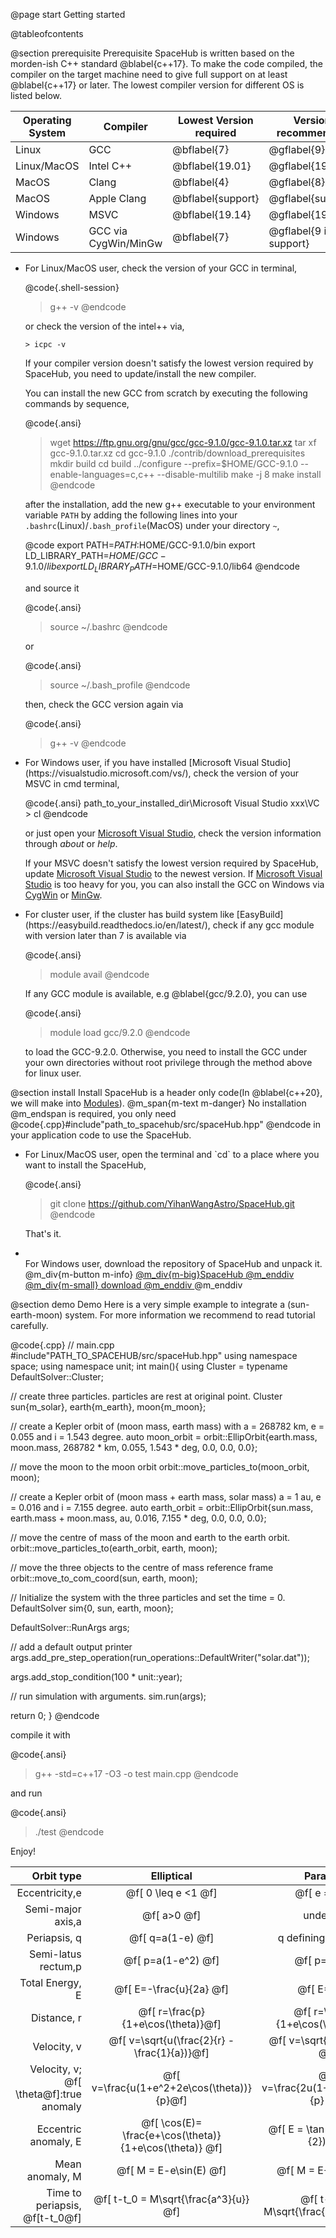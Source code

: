 @page start Getting started

@tableofcontents

@section prerequisite Prerequisite 
SpaceHub is written based on the morden-ish C++ standard @blabel{c++17}. To make the code compiled, the compiler on the target
machine need to give full support on at least @blabel{c++17} or later. The lowest compiler version for different OS is listed below.

| Operating System | Compiler             | Lowest Version required | Version recommended    |
| ---------------- | -------------------- | ----------------------- | ---------------------- |
| Linux            | GCC                  | @bflabel{7}             | @gflabel{9}            |
| Linux/MacOS      | Intel C++            | @bflabel{19.01}         | @gflabel{19.01}        |
| MacOS            | Clang                | @bflabel{4}             | @gflabel{8}            |
| MacOS            | Apple Clang          | @bflabel{support}       | @gflabel{support}      |
| Windows          | MSVC                 | @bflabel{19.14}         | @gflabel{19.14}        |
| Windows          | GCC via CygWin/MinGw | @bflabel{7}             | @gflabel{9 if support} |

<ul>
<li>
For Linux/MacOS user, check the version of your GCC in terminal,

@code{.shell-session}
> g++ -v
@endcode

or check the version of the intel++ via,

```console
> icpc -v
```

If your compiler version doesn't satisfy the lowest version required by SpaceHub, you need to update/install the new compiler.

You can install the new GCC from scratch by executing the following commands by sequence,

@code{.ansi}
> wget https://ftp.gnu.org/gnu/gcc/gcc-9.1.0/gcc-9.1.0.tar.xz
> tar xf gcc-9.1.0.tar.xz
> cd gcc-9.1.0
> ./contrib/download_prerequisites
> mkdir build
> cd build
> ../configure --prefix=$HOME/GCC-9.1.0 --enable-languages=c,c++ --disable-multilib
> make -j 8
> make install
@endcode

after the installation, add the new g++ executable to your environment variable `PATH` by adding the following lines into your `.bashrc`(Linux)/`.bash_profile`(MacOS) under your directory `~`,

@code
export PATH=$PATH:$HOME/GCC-9.1.0/bin
export LD_LIBRARY_PATH=$HOME/GCC-9.1.0/lib
export LD_LIBRARY_PATH=$HOME/GCC-9.1.0/lib64
@endcode

and source it

@code{.ansi}
> source ~/.bashrc
@endcode

or

@code{.ansi}
> source ~/.bash_profile
@endcode

then, check the GCC version again via

@code{.ansi}
> g++ -v
@endcode

</li>

<li>
For Windows user, if you have installed [Microsoft Visual Studio](https://visualstudio.microsoft.com/vs/), check the version of your MSVC in cmd terminal,

@code{.ansi}
path_to_your_installed_dir\Microsoft Visual Studio xxx\VC > cl
@endcode

or just open your [Microsoft Visual Studio](https://visualstudio.microsoft.com/vs/), check the version information through _about_ or _help_.

If your MSVC doesn't satisfy the lowest version required by SpaceHub, update [Microsoft Visual Studio](https://visualstudio.microsoft.com/vs/) to the newest version.
If [Microsoft Visual Studio](https://visualstudio.microsoft.com/vs/) is too heavy for you, you can also install the GCC on Windows via [CygWin](http://www.cygwin.com/) or [MinGw](http://www.mingw.org/).
</li>

<li>
For cluster user, if the cluster has build system like [EasyBuild](https://easybuild.readthedocs.io/en/latest/), check if any gcc module with version later than 7 is available via


@code{.ansi}
> module avail
@endcode

If any GCC module is available, e.g @blabel{gcc/9.2.0}, you can use 

@code{.ansi}
> module load gcc/9.2.0
@endcode

to load the GCC-9.2.0. Otherwise, you need to install the GCC under your own directories without root privilege through the method above for linux user. 

</li>
</ul>

@section install Install 
SpaceHub is a header only code(In @blabel{c++20}, we will make into [Modules](https://en.cppreference.com/w/cpp/language/modules)). @m_span{m-text m-danger} No installation @m_endspan is required, you only need
@code{.cpp}#include"path_to_spacehub/src/spaceHub.hpp" 
@endcode in your application code to use the SpaceHub.
<ul>
<li>
For Linux/MacOS user, open the terminal and `cd` to a place where you want to install the SpaceHub,


@code{.ansi}
> git clone https://github.com/YihanWangAstro/SpaceHub.git
@endcode

That's it.
</li>

<li>
</li>
For Windows user, download the repository of SpaceHub and unpack it.
@m_div{m-button m-info} <a href="https://github.com/YihanWangAstro/SpaceHub/archive/master.zip">@m_div{m-big}SpaceHub @m_enddiv @m_div{m-small} download @m_enddiv </a> @m_enddiv 
</ul>

@section demo Demo 
Here is a very simple example to integrate a (sun-earth-moon) system. For more information we recommend to read tutorial carefully.

@code{.cpp}
// main.cpp
#include"PATH_TO_SPACEHUB/src/spaceHub.hpp"
using namespace space;
using namespace unit;
int main(){
  using Cluster = typename DefaultSolver::Cluster;

  // create three particles. particles are rest at original point.
  Cluster sun{m_solar}, earth{m_earth}, moon{m_moon};

  // create a Kepler orbit of (moon mass, earth mass) with a = 268782 km, e = 0.055 and i = 1.543 degree.
  auto moon_orbit = orbit::EllipOrbit{earth.mass, moon.mass, 268782 * km, 0.055, 1.543 * deg, 0.0, 0.0, 0.0};

  // move the moon to the moon orbit
  orbit::move_particles_to(moon_orbit, moon);

  // create a Kepler orbit of (moon mass + earth mass, solar mass) a = 1 au, e = 0.016 and i = 7.155 degree.
  auto earth_orbit = orbit::EllipOrbit{sun.mass, earth.mass + moon.mass, au, 0.016, 7.155 * deg, 0.0, 0.0, 0.0};

  // move the centre of mass of the moon and earth to the earth orbit.
  orbit::move_particles_to(earth_orbit, earth, moon);

  // move the three objects to the centre of mass reference frame
  orbit::move_to_com_coord(sun, earth, moon);

  // Initialize the system with the three particles and set the time = 0.
  DefaultSolver sim{0, sun, earth, moon};

  DefaultSolver::RunArgs args;

  // add a default output printer
  args.add_pre_step_operation(run_operations::DefaultWriter("solar.dat"));

  args.add_stop_condition(100 * unit::year);

  // run simulation with arguments.
  sim.run(args);

  return 0;
}
@endcode

compile it with

@code{.ansi}
> g++ -std=c++17 -O3 -o test main.cpp
@endcode

and run 


@code{.ansi}
> ./test
@endcode

Enjoy!



 |                              Orbit type |                       Elliptical                        |                Parabolic                | Hyperbolic                                                 |
 | --------------------------------------: | :-----------------------------------------------------: | :-------------------------------------: | :--------------------------------------------------------- |
 |                          Eccentricity,e |                   @f[ 0 \leq e <1 @f]                   |              @f[ e = 1 @f]              | @f[ e > 1 @f]                                              |
 |                       Semi-major axis,a |                       @f[ a>0 @f]                       |                undefined                | @f[ a < 0 @f]                                              |
 |                            Periapsis, q |                    @f[ q=a(1-e) @f]                     |          q defining parameter           | @f[ q=a(1-e) @f]                                           |
 |                     Semi-latus rectum,p |                   @f[ p=a(1-e^2) @f]                    |              @f[ p=2q @f]               | @f[ p=a(1-e^2) @f]                                         |
 |                         Total Energy, E |                 @f[ E=-\frac{u}{2a} @f]                 |               @f[ E=0 @f]               | @f[ E=-\frac{u}{2a} @f]                                    |
 |                             Distance, r |           @f[ r=\frac{p}{1+e\cos(\theta)}@f]            |  @f[  r=\frac{p}{1+e\cos(\theta)} @f]   | @f[  r=\frac{p}{1+e\cos(\theta)}@f]                        |
 |                             Velocity, v |      @f[ v=\sqrt{u(\frac{2}{r} - \frac{1}{a})}@f]       |     @f[  v=\sqrt{\frac{2u}{r}} @f]      | @f[  v=\sqrt{u(\frac{2}{r} - \frac{1}{a})}@f]              |
 | Velocity, v; @f[ \theta@f]:true anomaly |       @f[ v=\frac{u(1+e^2+2e\cos(\theta))}{p}@f]        | @f[  v=\frac{2u(1+\cos(\theta))}{p} @f] | @f[  v=\frac{u(1+e^2+2e\cos(\theta))}{p}@f]                |
 |                    Eccentric anomaly, E | @f[ \cos(E)= \frac{e+\cos(\theta)}{1+e\cos(\theta)} @f] |   @f[  E = \tan(\frac{\theta}{2}) @f]   | @f[  \cosh(E)= \frac{e+\cos(\theta)}{1+e\cos(\theta)}  @f] |
 |                         Mean anomaly, M |                 @f[ M = E-e\sin(E) @f]                  |          @f[  M = E+E^3/3 @f]           | @f[  M = e\sinh(E) - E @f]                                 |
 |          Time to periapsis, @f[t-t_0@f] |          @f[ t-t_0 = M\sqrt{\frac{a^3}{u}} @f]          | @f[  t-t_0 = M\sqrt{\frac{2q^3}{u}} @f] | @f[  t-t_0 = M\sqrt{\frac{a^3}{u}} @f]                     |
